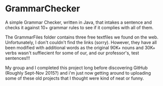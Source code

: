 # GrammarChecker
A simple Grammar Checker, written in Java, that intakes a sentence and checks it against 10+ grammar rules to see if it complies with all of them.

The GrammarFiles folder contains three free textfiles we found on the web. Unfortunately, I don't couldn't find the links (sorry). However, they have all been modified with additional words as the original 90K+ nouns and 30K+ verbs wasn't suffiecient for some of our, and our professor's, test sentences!!!

My group and I completed this project long before discovering GitHub (Roughly Sept-Nov 2015?) and i'm just now getting around to uploading some of these old projects that I thought were kind of neat or funny.
